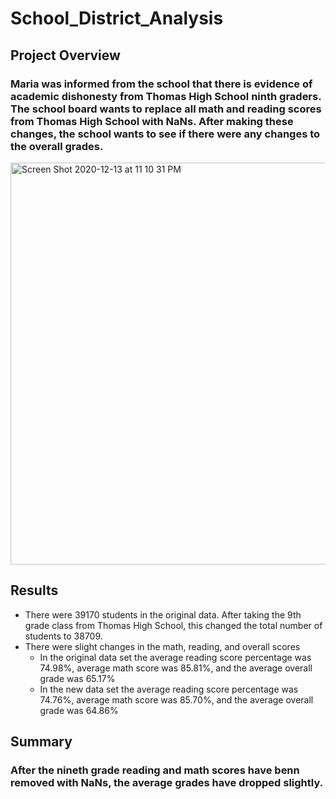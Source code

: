 # School_District_Analysis

## Project Overview
### Maria was informed from the school that there is evidence of academic dishonesty from Thomas High School ninth graders. The school board wants to replace all math and reading scores from Thomas High School with NaNs. After making these changes, the school wants to see if there were any changes to the overall grades.

<img width="643" alt="Screen Shot 2020-12-13 at 11 10 31 PM" src="https://user-images.githubusercontent.com/74155420/102052914-c0df0a80-3d9b-11eb-9513-da65f8a00716.png">

## Results
- There were 39170 students in the original data. After taking the 9th grade class from Thomas High School, this changed the total number of students to 38709.
- There were slight changes in the math, reading, and overall scores
  - In the original data set the average reading score percentage was 74.98%, average math score was 85.81%, and the average overall grade was 65.17%
  - In the new data set the average reading score percentage was 74.76%, average math score was 85.70%, and the average overall grade was 64.86%

## Summary
### After the nineth grade reading and math scores have benn removed with NaNs, the average grades have dropped slightly. 
